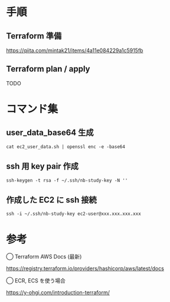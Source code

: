 # 手順

## Terraform 準備

https://qiita.com/mintak21/items/4a11e084229a1c5915fb

## Terraform plan / apply

TODO

# コマンド集

## user_data_base64 生成

```
cat ec2_user_data.sh | openssl enc -e -base64
```

## ssh 用 key pair 作成

```
ssh-keygen -t rsa -f ~/.ssh/nb-study-key -N ''
```

## 作成した EC2 に ssh 接続

```
ssh -i ~/.ssh/nb-study-key ec2-user@xxx.xxx.xxx.xxx
```

# 参考

◯  Terraform AWS Docs (最新)

https://registry.terraform.io/providers/hashicorp/aws/latest/docs

◯  ECR, ECS を使う場合

https://y-ohgi.com/introduction-terraform/
